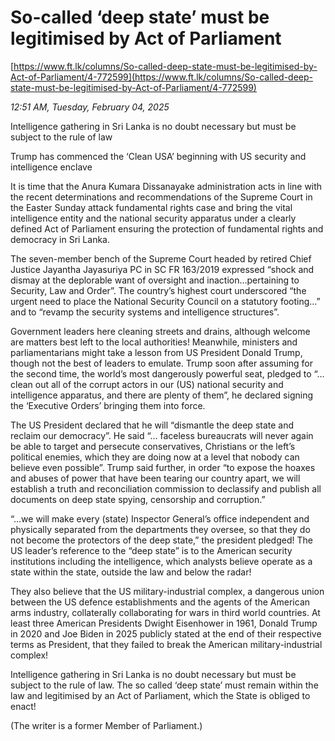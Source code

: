 # So-called ‘deep state’ must be legitimised by Act of Parliament

[https://www.ft.lk/columns/So-called-deep-state-must-be-legitimised-by-Act-of-Parliament/4-772599](https://www.ft.lk/columns/So-called-deep-state-must-be-legitimised-by-Act-of-Parliament/4-772599)

*12:51 AM, Tuesday, February 04, 2025*

Intelligence gathering in Sri Lanka is no doubt necessary but must be subject to the rule of law

Trump has commenced the ‘Clean USA’ beginning with US security and intelligence enclave

It is time that the Anura Kumara Dissanayake administration acts in line with the recent determinations and recommendations of the Supreme Court in the Easter Sunday attack fundamental rights case and bring the vital intelligence entity and the national security apparatus under a clearly defined Act of Parliament ensuring the protection of fundamental rights and democracy in Sri Lanka.

The seven-member bench of the Supreme Court headed by retired Chief Justice Jayantha Jayasuriya PC in SC FR 163/2019 expressed “shock and dismay at the deplorable want of oversight and inaction…pertaining to Security, Law and Order”. The country’s highest court underscored “the urgent need to place the National Security Council on a statutory footing…” and to “revamp the security systems and intelligence structures”.

Government leaders here cleaning streets and drains, although welcome are matters best left to the local authorities! Meanwhile, ministers and parliamentarians might take a lesson from US President Donald Trump, though not the best of leaders to emulate. Trump soon after assuming for the second time, the world’s most dangerously powerful seat, pledged to “…clean out all of the corrupt actors in our (US) national security and intelligence apparatus, and there are plenty of them”, he declared signing the ‘Executive Orders’ bringing them into force.

The US President declared that he will “dismantle the deep state and reclaim our democracy”. He said “… faceless bureaucrats will never again be able to target and persecute conservatives, Christians or the left’s political enemies, which they are doing now at a level that nobody can believe even possible”. Trump said further, in order “to expose the hoaxes and abuses of power that have been tearing our country apart, we will establish a truth and reconciliation commission to declassify and publish all documents on deep state spying, censorship and corruption.”

“…we will make every (state) Inspector General’s office independent and physically separated from the departments they oversee, so that they do not become the protectors of the deep state,” the president pledged! The US leader’s reference to the “deep state” is to the American security institutions including the intelligence, which analysts believe operate as a state within the state, outside the law and below the radar!

They also believe that the US military-industrial complex, a dangerous union between the US defence establishments and the agents of the American arms industry, collaterally collaborating for wars in third world countries. At least three American Presidents Dwight Eisenhower in 1961, Donald Trump in 2020 and Joe Biden in 2025 publicly stated at the end of their respective terms as President, that they failed to break the American military-industrial complex!

Intelligence gathering in Sri Lanka is no doubt necessary but must be subject to the rule of law. The so called ‘deep state’ must remain within the law and legitimised by an Act of Parliament, which the State is obliged to enact!

(The writer is a former Member of Parliament.)

